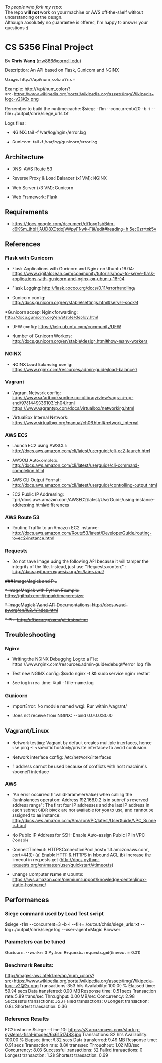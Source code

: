 _To people who fork my repo:_  
The repo __will not__ work on your machine or AWS off-the-shelf without understanding of the design.  
Although absolutely no guanrantee is offered, I'm happy to answer your questions :)

# CS 5356 Final Project
By __Chris Wang__ (mw866@cornell.edu)


Description: An API based on Flask, Gunicorn and NGINX

Usage: http://<hostname>/api/num_colors?src=<imageurl>

Example: http://<hostname>/api/num_colors?src=https://www.wikipedia.org/portal/wikipedia.org/assets/img/Wikipedia-logo-v2@2x.png

Remember to build the runtime cache: $siege -t1m --concurrent=20 -b -i --file=./output/chris/siege_urls.txt

Logs files:
* NGINX: tail -f /var/log/nginx/error.log

* Gunicorn: tail -f /var/log/gunicorn/error.log

## Architecture
* DNS: AWS Route 53

* Reverse Proxy & Load Balancer (x1 VM): NGINX

* Web Server (x3 VM): Gunicorn

* Web Framework: Flask

## Requirements
* https://docs.google.com/document/d/1oog1sbBdm-d6KSmLjhbHjAUD8XDtdojVWpyFNwk-Fj8/edit#heading=h.5ec0zrrtnk5v

## References



### Flask with Gunicorn
* Flask Applications with Gunicorn and Nginx on Ubuntu 16.04: https://www.digitalocean.com/community/tutorials/how-to-serve-flask-applications-with-gunicorn-and-nginx-on-ubuntu-16-04

* Flask Logging: http://flask.pocoo.org/docs/0.11/errorhandling/

* Gunicorn config: http://docs.gunicorn.org/en/stable/settings.html#server-socket

 *Gunicorn accept Nginx forwarding: http://docs.gunicorn.org/en/stable/deploy.html

* UFW config: https://help.ubuntu.com/community/UFW

* Number of Gunicorn Workers:  http://docs.gunicorn.org/en/stable/design.html#how-many-workers



### NGINX

* NGINX Load Balancing config: https://www.nginx.com/resources/admin-guide/load-balancer/

### Vagrant
* Vagrant Network config: 
https://www.safaribooksonline.com/library/view/vagrant-up-and/9781449336103/ch04.html
https://www.vagrantup.com/docs/virtualbox/networking.html

* VirtualBox Internal Network: https://www.virtualbox.org/manual/ch06.html#network_internal

### AWS  EC2

* Launch EC2 using AWSCLI: http://docs.aws.amazon.com/cli/latest/userguide/cli-ec2-launch.html

* AWSCLI Autocomplete: http://docs.aws.amazon.com/cli/latest/userguide/cli-command-completion.html

* AWS CLI Output Format: http://docs.aws.amazon.com/cli/latest/userguide/controlling-output.html

* EC2 Public IP Addressing: ttp://docs.aws.amazon.com/AWSEC2/latest/UserGuide/using-instance-addressing.html#differences

### AWS Route 53

* Routing Traffic to an Amazon EC2 Instance: http://docs.aws.amazon.com/Route53/latest/DeveloperGuide/routing-to-ec2-instance.html

### Requests
* Do not save Image using the following API because it will tamper the integrity of the file. Instead, just use ''Requests.content'': http://docs.python-requests.org/en/latest/api/

~~### ImageMagick and PIL~~

~~* ImageMagick with Python Example: https://github.com/jinpark/imageresizer~~

~~* ImageMagick Wand API Documentations: http://docs.wand-py.org/en/0.2.4/index.html~~

~~* PIL: http://effbot.org/zone/pil-index.htm~~

## Troubleshooting 

### Nginx

* Writing the NGINX Debugging Log to a File: https://www.nginx.com/resources/admin-guide/debug/#error_log_file

* Test new NGINX config: $sudo nginx -t && sudo service nginx restart

* See log in real time: $tail -f file-name.log

### Gunicorn

* ImportError: No module named wsgi: Run within /vagrant/

* Does not receive from NGINX: --bind 0.0.0.0:8000 

##  Vagrant/Linux
* Network testing: Vagrant by default creates multiple interfaces, hence use ping -I <specific hostonly/private interface> to avoid confusion.

* Network interface config: /etc/network/interfaces

* .1 address cannot be used because of conflicts with host machine's vboxnet1 interface


### AWS
* "An error occurred (InvalidParameterValue) when calling the RunInstances operation: Address 192.168.0.2 is in subnet's reserved address range": The first four IP addresses and the last IP address in each subnet CIDR block are not available for you to use, and cannot be assigned to an instance: http://docs.aws.amazon.com/AmazonVPC/latest/UserGuide/VPC_Subnets.html

* No Public IP Address for SSH: Enable Auto-assign Public IP in VPC Console

* ConnectTimeout: HTTPSConnectionPool(host='s3.amazonaws.com', port=443): (a) Enable HTTP & HTTPS in Inbound ACL (b) Increase the timeout in requests.get (http://docs.python-requests.org/en/master/user/quickstart/#timeouts)

* Change Computer Name in Ubuntu: https://aws.amazon.com/premiumsupport/knowledge-center/linux-static-hostname/



## Performances
### Siege command used by Load Test script
$siege -t1m --concurrent=3 -b -i --file=./output/chris/siege_urls.txt --log=./output/chris/siege.log --user-agent=Magic Browser


### Parameters can be tuned
Gunicorn: --worker 3
Python Requests: requests.get(timeout = 0.01)

### Benchmark Results: 

http://images-aws.afeld.me/api/num_colors?src=https://www.wikipedia.org/portal/wikipedia.org/assets/img/Wikipedia-logo-v2@2x.png
Transactions:		         353 hits
Availability:		      100.00 %
Elapsed time:		       59.94 secs
Data transferred:	        0.00 MB
Response time:		        0.51 secs
Transaction rate:	        5.89 trans/sec
Throughput:		        0.00 MB/sec
Concurrency:		        2.98
Successful transactions:         353
Failed transactions:	           0
Longest transaction:	        0.84
Shortest transaction:	        0.36


### Reference Results
 EC2 instance $siege --time 10s https://s3.amazonaws.com/startup-systems-final-images/6461517483.jpg
Transactions:		          82 hits
Availability:		      100.00 %
Elapsed time:		        9.32 secs
Data transferred:	        9.49 MB
Response time:		        0.91 secs
Transaction rate:	        8.80 trans/sec
Throughput:		        1.02 MB/sec
Concurrency:		        8.03
Successful transactions:          82
Failed transactions:	           0
Longest transaction:	        1.28
Shortest transaction:	        0.69

